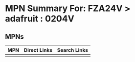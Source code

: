



# MPN Summary For: FZA24V > adafruit : 0204V

## MPNs
  

|MPN|Direct Links|Search Links|
| :--- | :--- | :--- |
||||
